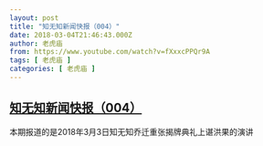 ```yaml
---
layout: post
title: "知无知新闻快报（004）"
date: 2018-03-04T21:46:43.000Z
author: 老虎庙
from: https://www.youtube.com/watch?v=fXxxcPPQr9A
tags: [ 老虎庙 ]
categories: [ 老虎庙 ]
---
```

<!--1520200003000-->
[知无知新闻快报（004）](https://www.youtube.com/watch?v=fXxxcPPQr9A)
------

<div>
本期报道的是2018年3月3日知无知乔迁重张揭牌典礼上谌洪果的演讲
</div>
